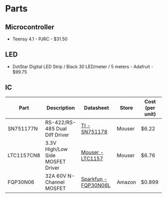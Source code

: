 # Parts

## Microcontroller
- Teensy 4.1 - PJRC - $31.50

## LED
- DotStar Digital LED Strip / Black 30 LED/meter / 5 meters - Adafruit - $99.75

## IC

| Part       | Description                      | Datasheet                         | Store  | Cost (per unit) |
| ---------- | -------------------------------- | --------------------------------- | ------ | --------------- |
| SN751177N  | RS-422/RS-485 Dual Diff Driver   | [TI - SN751178][sn751178]         | Mouser | $6.22           |
| LTC1157CN8 | 3.3V High/Low Side MOSFET Driver | [Mouser - LTC1157][ltc1157]       | Mouser | $6.76           |
| FQP30N06   | 32A 60V N-Channel MOSFET         | [Sparkfun - FQP30N06L][fqp30n06l] | Amazon | $0.899          |


<!-- Datasheets -->
[sn751178]: https://www.ti.com/lit/ds/symlink/sn751178.pdf
[ltc1157]: https://www.mouser.com/datasheet/2/609/lt1157-2956013.pdf
[fqp30n06l]: https://cdn.sparkfun.com/datasheets/Components/General/FQP30N06L.pdf
